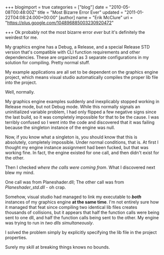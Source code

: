 +++
blogimport = true
categories = ["blog"]
date = "2010-05-08T00:48:00Z"
title = "Most Bizarre Error Ever"
updated = "2011-01-22T04:08:24.000+00:00"
[author]
name = "Erik McClure"
uri = "https://plus.google.com/104896885003230920472"

+++
Ok probably not the most bizarre error *ever* but it's definitely the weirdest for me.

My graphics engine has a Debug, a Release, and a special Release STD version that's compatible with CLI function requirements and other dependencies. These are organized as 3 separate configurations in my solution for compiling. Pretty normal stuff.

My example applications are all set to be dependent on the graphics engine project, which means visual studio automatically compiles the proper lib file into the project.

Well, normally.

My graphics engine examples suddenly and inexplicably stopped working in Release mode, but not Debug mode. While this normally signals an uninitialized variable problem, I had only flipped a few negative signs since the last build, so it was completely impossible for that to be the cause. I was terribly confused so I went into the code and discovered that it was failing because the singleton instance of the engine was null.

Now, if you know what a singleton is, you should know that this is absolutely, completely impossible. Under normal conditions, that is. At first I thought my engine instance assignment had been fucked, but that was working fine. In fact, the engine existed for one call, and then didn't exist for the other.

Then I checked *where the calls were coming from*. What I discovered next blew my mind.

One call was from Planeshader.dll; The other call was from *Planeshader_std.dll* - oh crap.

Somehow, visual studio had managed to link my executable to ***both*** instances of my graphics engine **at the same time**. I'm not entirely sure how it managed that feat since compiling two identical lib files creates thousands of collisions, but it appears that half the function calls were being sent to one dll, and half the function calls being sent to the other. My engine was trying to run in *two dlls simultaneously*.

I solved the problem simply by explicitly specifying the lib file in the project properties.

Surely my skill at breaking things knows no bounds.
